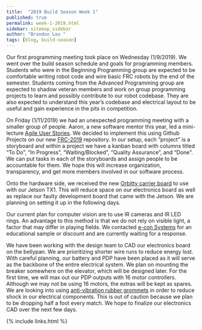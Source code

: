 ```yaml
---
title:  "2019 Build Season Week 1"
published: true
permalink: week-1-2019.html
sidebar: sitemap_sidebar
author: "Brandon Lou "
tags: [blog, build-season]
---
```


Our first programming meeting took place on Wednesday (1/9/2019). We went over the build season schedule and goals for programming members. Students who were in the Beginning Programming group are expected to be comfortable writing robot code and wire basic FRC robots by the end of the semester. Students coming from the Advanced Programming group are expected to shadow veteran members and work on group programming projects to learn and possibly contribute to our robot codebase. They are also expected to understand this year’s codebase and electrical layout to be useful and gain experience in the pits in competition.

On Friday (1/11/2019) we had an unexpected programming meeting with a smaller group of people. Aaron, a new software mentor this year, led a mini-lecture [Agile User Stories](https://www.atlassian.com/agile/project-management/user-stories). We decided to implement this using Github Projects on our new [FRC-2019](https://github.com/Team4159/FRC-2019/projects/) repository. In our setup, each “project” is a storyboard and within a project we have a kanban board with columns titled “To Do”, “In Progress”, “Waiting/Blocked”, “Quality Assurance”, and “Done”. We can put tasks in each of the storyboards and assign people to be accountable for them. We hope this will increase organization, transparency, and get more members involved in our software process.

Onto the hardware side, we received the new [Orbitty carrier board](http://connecttech.com/product/orbitty-carrier-for-nvidia-jetson-tx2-tx1/) to use with our Jetson TX1. This will reduce space on our electronics board as well as replace our faulty development board that came with the Jetson. We are planning on setting it up in the following days.

Our current plan for computer vision are to use IR cameras and IR LED rings. An advantage to this method is that we do not rely on visible light, a factor that may differ in playing fields. We contacted [e-con Systems](https://www.e-consystems.com/) for an educational sample or discount and are currently waiting for a response.

We have been working with the design team to CAD our electronics board on the bellypan. We are prioritizing shorter wire runs to reduce energy lost. With careful planning, our battery and PDP have been placed as it will serve as the backbone of the entire electrical system. We plan on mounting the breaker somewhere on the elevator, which will be designed later. For the first time, we will max out our PDP outputs with 16 motor controllers. Although we may not be using 16 motors, the extras will be kept as spares. We are looking into using [anti-vibration rubber grommets](https://www.digikey.com/en/product-highlight/k/keystone/anti-vibration-grommets) in order to reduce shock in our electrical components. This is out of caution because we plan to be dropping half a foot every match. We hope to finalize our electronics CAD over the next few days.

{% include links.html %}
